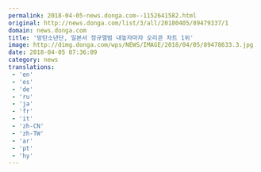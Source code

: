 ```yaml
---
permalink: 2018-04-05-news.donga.com--1152641582.html
original: http://news.donga.com/list/3/all/20180405/89479337/1
domain: news.donga.com
title: '방탄소년단, 일본서 정규앨범 내놓자마자 오리콘 차트 1위'
image: http://dimg.donga.com/wps/NEWS/IMAGE/2018/04/05/89478633.3.jpg
date: 2018-04-05 07:36:09
category: news
translations: 
 - 'en'
 - 'es'
 - 'de'
 - 'ru'
 - 'ja'
 - 'fr'
 - 'it'
 - 'zh-CN'
 - 'zh-TW'
 - 'ar'
 - 'pt'
 - 'hy'
---
```


